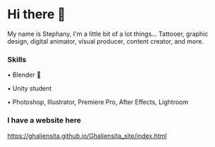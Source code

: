 # Hi there 👋


My name is Stephany, I'm a little bit of a lot things...  Tattooer, graphic design, digital animator, visual producer, content creator, and more.


### Skills

• Blender 🎨

• Unity student

• Photoshop, Illustrator, Premiere Pro, After Effects, Lightroom

### I have a website here

https://ghaliensita.github.io/Ghaliensita_site/index.html
